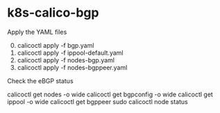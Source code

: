# k8s-calico-bgp

Apply the YAML files

0. calicoctl apply -f bgp.yaml
1. calicoctl apply -f ippool-default.yaml
2. calicoctl apply -f nodes-bgp.yaml
3. calicoctl apply -f nodes-bgppeer.yaml

Check the eBGP status

calicoctl get nodes -o wide
calicoctl get bgpconfig -o wide
calicoctl get ippool -o wide
calicoctl get bgppeer
sudo calicoctl node status



